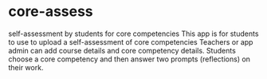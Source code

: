 # core-assess
self-assessment by students for core competencies
This app is for students to use to upload a self-assessment of core competencies
Teachers or app admin can add course details and core competency details.
Students choose a core competency and then answer two prompts (reflections) on their work.
